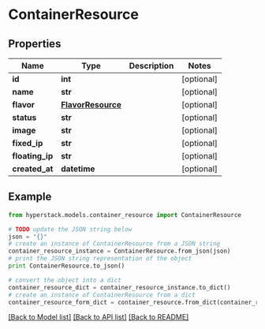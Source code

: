 # ContainerResource


## Properties

Name | Type | Description | Notes
------------ | ------------- | ------------- | -------------
**id** | **int** |  | [optional] 
**name** | **str** |  | [optional] 
**flavor** | [**FlavorResource**](FlavorResource.md) |  | [optional] 
**status** | **str** |  | [optional] 
**image** | **str** |  | [optional] 
**fixed_ip** | **str** |  | [optional] 
**floating_ip** | **str** |  | [optional] 
**created_at** | **datetime** |  | [optional] 

## Example

```python
from hyperstack.models.container_resource import ContainerResource

# TODO update the JSON string below
json = "{}"
# create an instance of ContainerResource from a JSON string
container_resource_instance = ContainerResource.from_json(json)
# print the JSON string representation of the object
print ContainerResource.to_json()

# convert the object into a dict
container_resource_dict = container_resource_instance.to_dict()
# create an instance of ContainerResource from a dict
container_resource_form_dict = container_resource.from_dict(container_resource_dict)
```
[[Back to Model list]](../README.md#documentation-for-models) [[Back to API list]](../README.md#documentation-for-api-endpoints) [[Back to README]](../README.md)


